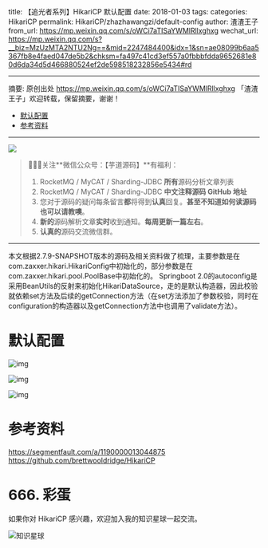 title: 【追光者系列】HikariCP 默认配置
date: 2018-01-03
tags:
categories: HikariCP
permalink: HikariCP/zhazhawangzi/default-config
author: 渣渣王子
from_url: https://mp.weixin.qq.com/s/oWCi7aTISaYWMlRllxghxg
wechat_url: https://mp.weixin.qq.com/s?__biz=MzUzMTA2NTU2Ng==&mid=2247484400&idx=1&sn=ae08099b6aa5367fb8e4faed047de5b2&chksm=fa497c41cd3ef557a0fbbbfdda9652681e80d6da34d5d466880524ef2de598518232856e5434#rd

-------

摘要: 原创出处 https://mp.weixin.qq.com/s/oWCi7aTISaYWMlRllxghxg 「渣渣王子」欢迎转载，保留摘要，谢谢！

- [默认配置](http://www.iocoder.cn/HikariCP/zhazhawangzi/default-config/)
- [参考资料](http://www.iocoder.cn/HikariCP/zhazhawangzi/default-config/)

-------

![](http://www.iocoder.cn/images/common/wechat_mp_2017_07_31.jpg)

> 🙂🙂🙂关注**微信公众号：【芋道源码】**有福利：
> 1. RocketMQ / MyCAT / Sharding-JDBC **所有**源码分析文章列表
> 2. RocketMQ / MyCAT / Sharding-JDBC **中文注释源码 GitHub 地址**
> 3. 您对于源码的疑问每条留言**都**将得到**认真**回复。**甚至不知道如何读源码也可以请教噢**。
> 4. **新的**源码解析文章**实时**收到通知。**每周更新一篇左右**。
> 5. **认真的**源码交流微信群。

-------

本文根据2.7.9-SNAPSHOT版本的源码及相关资料做了梳理，主要参数是在com.zaxxer.hikari.HikariConfig中初始化的，部分参数是在com.zaxxer.hikari.pool.PoolBase中初始化的。
Springboot 2.0的autoconfig是采用BeanUtils的反射来初始化HikariDataSource，走的是默认构造器，因此校验就依赖set方法及后续的getConnection方法（在set方法添加了参数校验，同时在configuration的构造器以及getConnection方法中也调用了validate方法）。

# 默认配置

![img](http://static.iocoder.cn/mp/mmbiz_png/a5BAX19eYnUHWZAZYwHyfEFsXkPlBaeooQ8LGAyAaibqveyYp9dnQKZ9H5ISm8Z3JrLyXUUic8Ya6rqNibgR1MjLg/640)

![img](http://static.iocoder.cn/mp/mmbiz_png/a5BAX19eYnUHWZAZYwHyfEFsXkPlBaeoutxxJOPWO7XVa6d3UybweBU7uhSZzjkAjeGYvKH3KWLRUZfeESTvgw/640)

![img](http://static.iocoder.cn/mp/mmbiz_png/a5BAX19eYnUHWZAZYwHyfEFsXkPlBaeogrn9Iiaq2fxfHf6fIlSgKdTTJPucc1z3Q5LSeIEG6icXEA2xdQJlwQww/640)

# 参考资料

https://segmentfault.com/a/1190000013044875
https://github.com/brettwooldridge/HikariCP

# 666. 彩蛋

如果你对 HikariCP 感兴趣，欢迎加入我的知识星球一起交流。

![知识星球](http://www.iocoder.cn/images/Architecture/2017_12_29/01.png)